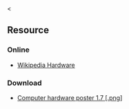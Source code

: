 &lt;

Resource
--------

### Online

-   [Wikipedia Hardware](http://en.wikipedia.org/wiki/Hardware)

### Download

-   [Computer hardware poster 1.7 \[.png\]](http://sonic840.deviantart.com/art/Computer-hardware-poster-1-7-111402099)
